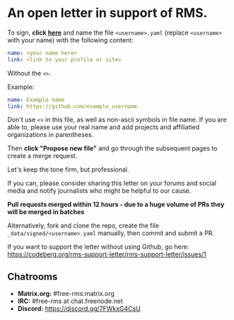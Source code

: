 # An open letter in support of RMS.

To sign, **click [here](https://github.com/rms-support-letter/rms-support-letter.github.io/new/master/_data/signed)** and name the file `<username>.yaml` (replace `<username>` with your name) with the following content:

```yaml
name: <your name here>
link: <link to your profile or site>
```

Without the `<>`.

Example:
```yaml
name: Example name
link: https://github.com/example_username
```

Don't use `<>` in this file, as well as non-ascii symbols in file name.
If you are able to, please use your real name and add projects and affiliatied organizations in parentheses.

Then **click "Propose new file"** and go through the subsequent pages to create a merge request.

Let's keep the tone firm, but professional.

If you can, please consider sharing this letter on your forums and social media and notify journalists who might be helpful to our cause.

**Pull requests merged within 12 hours - due to a huge volume of PRs they will be merged in batches**

Alternatively, fork and clone the repo, create the file `_data/signed/<username>.yaml` manually, then commit and submit a PR.

If you want to support the letter without using Github, go here: https://codeberg.org/rms-support-letter/rms-support-letter/issues/1

## Chatrooms

- **Matrix.org:** #free-rms:matrix.org
- **IRC:** #free-rms at chat.freenode.net
- **Discord:** https://discord.gg/7FWkxG4CsU
